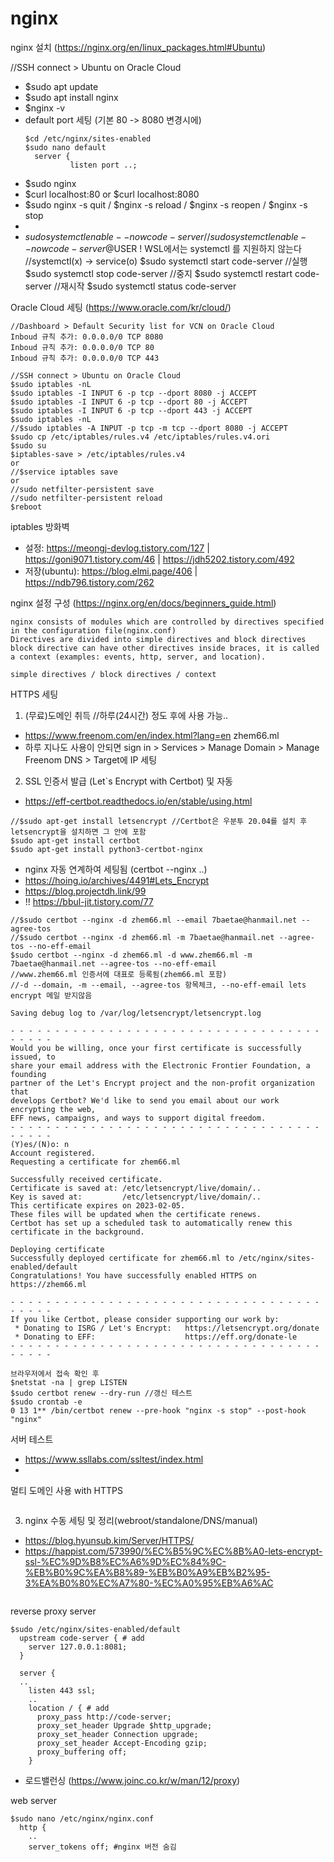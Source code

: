 # nginx

nginx 설치 (https://nginx.org/en/linux_packages.html#Ubuntu)

//SSH connect > Ubuntu on Oracle Cloud

- $sudo apt update
- $sudo apt install nginx
- $nginx -v
- default port 세팅 (기본 80 -> 8080 변경시에)
  ```
  $cd /etc/nginx/sites-enabled
  $sudo nano default
    server {
            listen port ..;
  ```
- $sudo nginx
- $curl localhost:80 or $curl localhost:8080
- $sudo nginx -s quit / $nginx -s reload / $nginx -s reopen / $nginx -s stop
- 
- $sudo systemctl enable --now code-server
//sudo systemctl enable --now code-server@$USER
! WSL에서는 systemctl 를 지원하지 않는다 //systemctl(x) -> service(o)
$sudo systemctl start code-server //실행
$sudo systemctl stop code-server //중지
$sudo systemctl restart code-server //재시작
$sudo systemctl status code-server 

Oracle Cloud 세팅 (https://www.oracle.com/kr/cloud/)
```
//Dashboard > Default Security list for VCN on Oracle Cloud 
Inboud 규칙 추가: 0.0.0.0/0 TCP 8080
Inboud 규칙 추가: 0.0.0.0/0 TCP 80
Inboud 규칙 추가: 0.0.0.0/0 TCP 443

//SSH connect > Ubuntu on Oracle Cloud
$sudo iptables -nL
$sudo iptables -I INPUT 6 -p tcp --dport 8080 -j ACCEPT
$sudo iptables -I INPUT 6 -p tcp --dport 80 -j ACCEPT
$sudo iptables -I INPUT 6 -p tcp --dport 443 -j ACCEPT
$sudo iptables -nL
//$sudo iptables -A INPUT -p tcp -m tcp --dport 8080 -j ACCEPT
$sudo cp /etc/iptables/rules.v4 /etc/iptables/rules.v4.ori
$sudo su
$iptables-save > /etc/iptables/rules.v4
or
//$service iptables save
or
//sudo netfilter-persistent save
//sudo netfilter-persistent reload
$reboot
```
iptables 방화벽
- 설정: https://meongj-devlog.tistory.com/127 | https://goni9071.tistory.com/46 | https://jdh5202.tistory.com/492
- 저장(ubuntu): https://blog.elmi.page/406 | https://ndb796.tistory.com/262

nginx 설정 구성 (https://nginx.org/en/docs/beginners_guide.html)
```
nginx consists of modules which are controlled by directives specified in the configuration file(nginx.conf)
Directives are divided into simple directives and block directives
block directive can have other directives inside braces, it is called a context (examples: events, http, server, and location).

simple directives / block directives / context
```
HTTPS 세팅
1. (무료)도메인 취득 //하루(24시간) 정도 후에 사용 가능..
- https://www.freenom.com/en/index.html?lang=en
zhem66.ml
- 하루 지나도 사용이 안되면 sign in > Services > Manage Domain > Manage Freenom DNS > Target에 IP 세팅
2. SSL 인증서 발급 (Let`s Encrypt with Certbot) 및 자동 
- https://eff-certbot.readthedocs.io/en/stable/using.html
```
//$sudo apt-get install letsencrypt //Certbot은 우분투 20.04를 설치 후 letsencrypt을 설치하면 그 안에 포함
$sudo apt-get install certbot
$sudo apt-get install python3-certbot-nginx
```
- nginx 자동 연계하여 세팅됨 (certbot --nginx ..)
- https://hoing.io/archives/4491#Lets_Encrypt
- https://blog.projectdh.link/99
- !! https://bbul-jit.tistory.com/77
```
//$sudo certbot --nginx -d zhem66.ml --email 7baetae@hanmail.net --agree-tos
//$sudo certbot --nginx -d zhem66.ml -m 7baetae@hanmail.net --agree-tos --no-eff-email
$sudo certbot --nginx -d zhem66.ml -d www.zhem66.ml -m 7baetae@hanmail.net --agree-tos --no-eff-email
//www.zhem66.ml 인증서에 대표로 등록됨(zhem66.ml 포함)
//-d --domain, -m --email, --agree-tos 항목체크, --no-eff-email lets encrypt 메일 받지않음 

Saving debug log to /var/log/letsencrypt/letsencrypt.log

- - - - - - - - - - - - - - - - - - - - - - - - - - - - - - - - - - - - - - - -
Would you be willing, once your first certificate is successfully issued, to
share your email address with the Electronic Frontier Foundation, a founding
partner of the Let's Encrypt project and the non-profit organization that
develops Certbot? We'd like to send you email about our work encrypting the web,
EFF news, campaigns, and ways to support digital freedom.
- - - - - - - - - - - - - - - - - - - - - - - - - - - - - - - - - - - - - - - -
(Y)es/(N)o: n
Account registered.
Requesting a certificate for zhem66.ml

Successfully received certificate.
Certificate is saved at: /etc/letsencrypt/live/domain/..
Key is saved at:         /etc/letsencrypt/live/domain/..
This certificate expires on 2023-02-05.
These files will be updated when the certificate renews.
Certbot has set up a scheduled task to automatically renew this certificate in the background.

Deploying certificate
Successfully deployed certificate for zhem66.ml to /etc/nginx/sites-enabled/default
Congratulations! You have successfully enabled HTTPS on https://zhem66.ml

- - - - - - - - - - - - - - - - - - - - - - - - - - - - - - - - - - - - - - - -
If you like Certbot, please consider supporting our work by:
 * Donating to ISRG / Let's Encrypt:   https://letsencrypt.org/donate
 * Donating to EFF:                    https://eff.org/donate-le
- - - - - - - - - - - - - - - - - - - - - - - - - - - - - - - - - - - - - - - -

브라우저에서 접속 확인 후
$netstat -na | grep LISTEN
$sudo certbot renew --dry-run //갱신 테스트
$sudo crontab -e
0 13 1** /bin/certbot renew --pre-hook "nginx -s stop" --post-hook "nginx"
```
서버 테스트
- https://www.ssllabs.com/ssltest/index.html
- 
멀티 도메인 사용 with HTTPS
```

```

3. nginx 수동 세팅 및 정리(webroot/standalone/DNS/manual)
- https://blog.hyunsub.kim/Server/HTTPS/
- https://happist.com/573990/%EC%B5%9C%EC%8B%A0-lets-encrypt-ssl-%EC%9D%B8%EC%A6%9D%EC%84%9C-%EB%B0%9C%EA%B8%89-%EB%B0%A9%EB%B2%95-3%EA%B0%80%EC%A7%80-%EC%A0%95%EB%A6%AC
```

```

reverse proxy server
```
$sudo /etc/nginx/sites-enabled/default
  upstream code-server { # add
    server 127.0.0.1:8081;
  }
  
  server { 
  ..
    listen 443 ssl;
    ..
    location / { # add
      proxy_pass http://code-server;
      proxy_set_header Upgrade $http_upgrade;
      proxy_set_header Connection upgrade;
      proxy_set_header Accept-Encoding gzip;
      proxy_buffering off;
    }
```
- 로드밸런싱 (https://www.joinc.co.kr/w/man/12/proxy)

web server
```
$sudo nano /etc/nginx/nginx.conf
  http {
    ..
    server_tokens off; #nginx 버전 숨김
```

